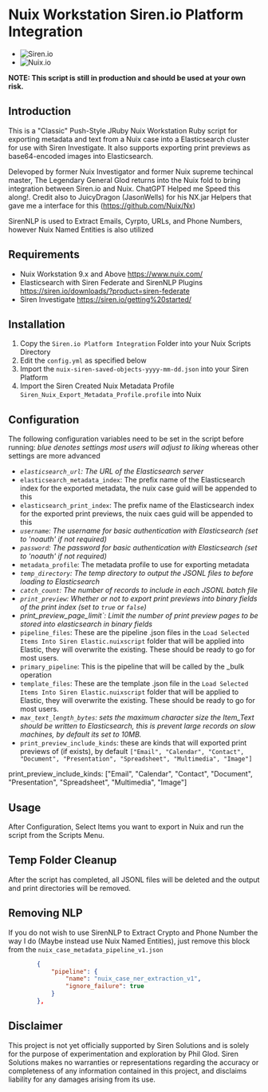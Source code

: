 # Nuix Workstation Siren.io Platform Integration

- ![Siren.io](https://siren.io/wp-content/uploads/Siren-small_V1.1.png)
- ![Nuix.io](https://www.nuix.com/themes/custom/bootstrap5/assets/images/logo-blue.svg)

**NOTE: This script is still in production and should be used at your own risk.**

## Introduction

This is a "Classic" Push-Style JRuby Nuix Workstation Ruby script for exporting metadata and text from a Nuix case into a Elasticsearch cluster for use with Siren Investigate.
It also supports exporting print previews as base64-encoded images into Elasticsearch.

Delevoped by former Nuix Investigator and former Nuix supreme techincal master, The Legendary General Glod returns into the Nuix fold to bring integration between Siren.io and Nuix. ChatGPT Helped me Speed this along!. Credit also to JuicyDragon (JasonWells) for his NX.jar Helpers that gave me a interface for this (<https://github.com/Nuix/Nx>)

SirenNLP is used to Extract Emails, Cyrpto, URLs, and Phone Numbers, however Nuix Named Entities is also utilized

## Requirements

- Nuix Workstation 9.x and Above <https://www.nuix.com/>
- Elasticsearch with Siren Federate and SirenNLP Plugins <https://siren.io/downloads/?product=siren-federate>
- Siren Investigate <https://siren.io/getting%20started/>

## Installation

1. Copy the `Siren.io Platform Integration` Folder into your Nuix Scripts Directory
2. Edit the `config.yml` as specified below
3. Import the `nuix-siren-saved-objects-yyyy-mm-dd.json` into your Siren Platform
4. Import the Siren Created Nuix Metadata Profile `Siren_Nuix_Export_Metadata_Profile.profile` into Nuix

## Configuration

The following configuration variables need to be set in the script before running:
_blue denotes settings most users will adjust to liking_ whereas other settings are more advanced

- _`elasticsearch_url`: The URL of the Elasticsearch server_
- `elasticsearch_metadata_index`: The prefix name of the Elasticsearch index for the exported metadata, the nuix case guid will be appended to this
- `elasticsearch_print_index`: The prefix name of the Elasticsearch index for the exported print previews, the nuix caes guid will be appended to this
- _`username`: The username for basic authentication with Elasticsearch (set to 'noauth' if not required)_
- _`password`: The password for basic authentication with Elasticsearch (set to 'noauth' if not required)_
- `metadata_profile`: The metadata profile to use for exporting metadata
- _`temp_directory`: The temp directory to output the JSONL files to before loading to Elasticsearch_
- _`catch_count`: The number of records to include in each JSONL batch file_
- _`print_preview`: Whether or not to export print previews into binary fields of the print index (set to `true` or `false`)_
- _print_preview_page_limit`: Limit the number of print preview pages to be stored into elasticsearch in binary fields_
- `pipeline_files`: These are the pipeline .json files in the `Load Selected Items Into Siren Elastic.nuixscript` folder that will be applied into Elastic, they will overwrite the existing. These should be ready to go for most users.
- `primary_pipeline`: This is the pipeline that will be called by the _bulk operation
- `template_files`: These are the template .json file in the `Load Selected Items Into Siren Elastic.nuixscript` folder that will be applied to Elastic, they will overwrite the existing. These should be ready to go for most users.
- _`max_text_length_bytes`: sets the maximum character size the Item_Text should be written to Elasticsearch, this is prevent large records on slow machines, by default its set to 10MB._
- `print_preview_include_kinds`: these are kinds that will exported print previews of (if exists), by default `["Email", "Calendar", "Contact", "Document", "Presentation", "Spreadsheet", "Multimedia", "Image"]`

print_preview_include_kinds: ["Email", "Calendar", "Contact", "Document", "Presentation", "Spreadsheet", "Multimedia", "Image"]

## Usage

After Configuration, Select Items you want to export in Nuix and run the script from the Scripts Menu.

## Temp Folder Cleanup

After the script has completed, all JSONL files will be deleted and the output and print directories will be removed.

## Removing NLP

If you do not wish to use SirenNLP to Extract Crypto and Phone Number the way I do (Maybe instead use Nuix Named Entities), just remove this block from the `nuix_case_metadata_pipeline_v1.json`

```json
        {
            "pipeline": {
                "name": "nuix_case_ner_extraction_v1",
                "ignore_failure": true
            }
        },
```

## Disclaimer

This project is not yet officially supported by Siren Solutions and is solely for the purpose of experimentation and exploration by Phil Glod. Siren Solutions makes no warranties or representations regarding the accuracy or completeness of any information contained in this project, and disclaims liability for any damages arising from its use.
